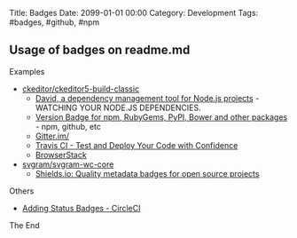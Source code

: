 Title:  Badges
Date: 2099-01-01 00:00
Category: Development
Tags: #badges, #github, #npm

## Usage of badges on readme.md

Examples

* [ckeditor/ckeditor5-build-classic](https://github.com/ckeditor/ckeditor5-build-classic/blob/master/README.md)
    * [David, a dependency management tool for Node.js projects](https://david-dm.org/) - WATCHING YOUR NODE.JS DEPENDENCIES.
    * [Version Badge for npm, RubyGems, PyPI, Bower and other packages](https://badge.fury.io/) - npm, github, etc
    * [Gitter.im/](https://badges.gitter.im/)
    * [Travis CI - Test and Deploy Your Code with Confidence](https://travis-ci.org/)
    * [BrowserStack](https://www.browserstack.com/)
* [svgram/svgram-wc-core](https://github.com/svgram/svgram-wc-core/)
    * [Shields.io: Quality metadata badges for open source projects](https://shields.io/)

Others

* [Adding Status Badges - CircleCI](https://circleci.com/docs/2.0/status-badges/)

The End